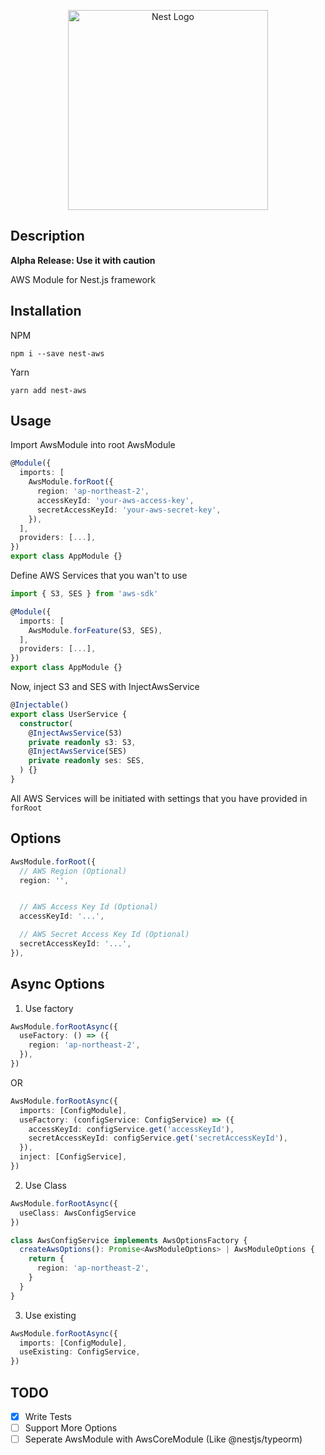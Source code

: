 <p align="center">
  <a href="http://nestjs.com/" target="blank"><img src="https://nestjs.com/img/logo_text.svg" width="320" alt="Nest Logo" /></a>
</p>

## Description

**Alpha Release: Use it with caution**

AWS Module for Nest.js framework

## Installation

NPM

```
npm i --save nest-aws
```

Yarn

```
yarn add nest-aws
```

## Usage

Import AwsModule into root AwsModule

```typescript
@Module({
  imports: [
    AwsModule.forRoot({
      region: 'ap-northeast-2',
      accessKeyId: 'your-aws-access-key',
      secretAccessKeyId: 'your-aws-secret-key',
    }),
  ],
  providers: [...],
})
export class AppModule {}
```

Define AWS Services that you wan't to use

```typescript
import { S3, SES } from 'aws-sdk'

@Module({
  imports: [
    AwsModule.forFeature(S3, SES),
  ],
  providers: [...],
})
export class AppModule {}
```

Now, inject S3 and SES with InjectAwsService

```typescript
@Injectable()
export class UserService {
  constructor(
    @InjectAwsService(S3)
    private readonly s3: S3,
    @InjectAwsService(SES)
    private readonly ses: SES,
  ) {}
}
```

All AWS Services will be initiated with settings that you have provided in `forRoot`

## Options

```typescript
AwsModule.forRoot({
  // AWS Region (Optional)
  region: '',


  // AWS Access Key Id (Optional)
  accessKeyId: '...',

  // AWS Secret Access Key Id (Optional)
  secretAccessKeyId: '...',
}),
```

## Async Options

1. Use factory

```typescript
AwsModule.forRootAsync({
  useFactory: () => ({
    region: 'ap-northeast-2',
  }),
})
```

OR

```typescript
AwsModule.forRootAsync({
  imports: [ConfigModule],
  useFactory: (configService: ConfigService) => ({
    accessKeyId: configService.get('accessKeyId'),
    secretAccessKeyId: configService.get('secretAccessKeyId'),
  }),
  inject: [ConfigService],
})
```

2. Use Class

```typescript
AwsModule.forRootAsync({
  useClass: AwsConfigService
})
```

```typescript
class AwsConfigService implements AwsOptionsFactory {
  createAwsOptions(): Promise<AwsModuleOptions> | AwsModuleOptions {
    return {
      region: 'ap-northeast-2',
    }
  }
}
```

3. Use existing

```typescript
AwsModule.forRootAsync({
  imports: [ConfigModule],
  useExisting: ConfigService,
})

```

## TODO

- [x] Write Tests
- [ ] Support More Options
- [ ] Seperate AwsModule with AwsCoreModule (Like @nestjs/typeorm)
